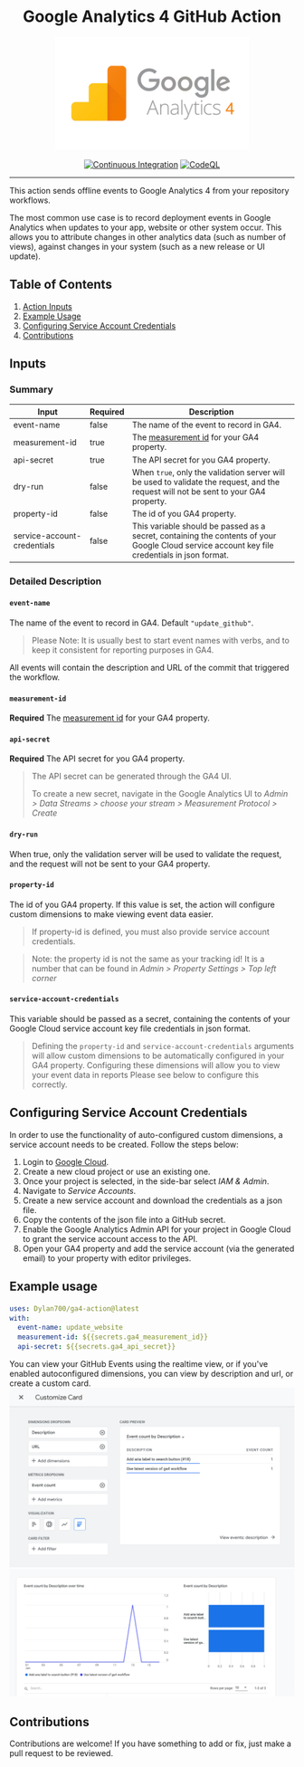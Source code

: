 <div align="center">
<h1>Google Analytics 4 GitHub Action</h1>

<img alt="GA4 Logo" src="./images/GA4-logo.png" height=200>

[![Continuous Integration](https://github.com/Dylan700/ga4-action/actions/workflows/ci.yaml/badge.svg)](https://github.com/Dylan700/ga4-action/actions/workflows/ci.yaml)
[![CodeQL](https://github.com/Dylan700/ga4-action/actions/workflows/codeql-analysis.yaml/badge.svg)](https://github.com/Dylan700/ga4-action/actions/workflows/codeql-analysis.yaml)

</div>

<hr>

This action sends offline events to Google Analytics 4 from your repository workflows.

The most common use case is to record deployment events in Google Analytics when updates to your app, website or other system occur. This allows you to attribute changes in other analytics data (such as number of views), against changes in your system (such as a new release or UI update).
</div>

## Table of Contents
1. [Action Inputs](#Inputs)
1. [Example Usage](#Example-usage)
1. [Configuring Service Account Credentials](#configuring-service-account-credentials)
1. [Contributions](#Contributions)

## Inputs

### Summary

| Input | Required | Description | 
| -- | -- | -- |
| event-name | false | The name of the event to record in GA4. |
| measurement-id | true | The [measurement id](https://support.google.com/analytics/answer/12270356?hl=en) for your GA4 property.
| api-secret | true | The API secret for you GA4 property.
| dry-run | false | When `true`, only the validation server will be used to validate the request, and the request will not be sent to your GA4 property.
| property-id | false | The id of you GA4 property. |
| service-account-credentials | false | This variable should be passed as a secret, containing the contents of your Google Cloud service account key file credentials in json format. |

### Detailed Description
#### `event-name`

The name of the event to record in GA4. Default `"update_github"`.

> Please Note: It is usually best to start event names with verbs, and to keep it consistent for reporting purposes in GA4.

All events will contain the description and URL of the commit that triggered the workflow.

#### `measurement-id`

**Required** The [measurement id](https://support.google.com/analytics/answer/12270356?hl=en) for your GA4 property.
>

#### `api-secret`

**Required** The API secret for you GA4 property.

> The API secret can be generated through the GA4 UI.
>
> To create a new secret, navigate in the Google Analytics UI to *Admin > Data Streams > choose your stream > Measurement Protocol > Create*

#### `dry-run`

When true, only the validation server will be used to validate the request, and the request will not be sent to your GA4 property.

#### `property-id`

The id of you GA4 property. If this value is set, the action will configure custom dimensions to make viewing event data easier.

> If property-id is defined, you must also provide service account credentials.

> Note: the property id is not the same as your tracking id! It is a number that can be found in *Admin > Property Settings > Top left corner*

#### `service-account-credentials`

This variable should be passed as a secret, containing the contents of your Google Cloud service account key file credentials in json format.

> Defining the `property-id` and `service-account-credentials` arguments will allow custom dimensions to be automatically configured in your GA4 property. Configuring these dimensions will allow you to view your event data in reports Please see below to configure this correctly.

## Configuring Service Account Credentials

In order to use the functionality of auto-configured custom dimensions, a service account needs to be created. Follow the steps below:

1. Login to [Google Cloud](https://console.cloud.google.com).
2. Create a new cloud project or use an existing one.
3. Once your project is selected, in the side-bar select *IAM & Admin*.
4. Navigate to *Service Accounts*.
5. Create a new service account and download the credentials as a json file.
6. Copy the contents of the json file into a GitHub secret.
7. Enable the Google Analytics Admin API for your project in Google Cloud to grant the service account access to the API.
8. Open your GA4 property and add the service account (via the generated email) to your property with editor privileges.

## Example usage

```yaml
uses: Dylan700/ga4-action@latest
with:
  event-name: update_website
  measurement-id: ${{secrets.ga4_measurement_id}}
  api-secret: ${{secrets.ga4_api_secret}}
```

You can view your GitHub Events using the realtime view, or if you've enabled autoconfigured dimensions, you can view by description and url, or create a custom card.
![custom card](./images/custom-card.png)
![event report](./images/Event-report.png)

## Contributions
Contributions are welcome! If you have something to add or fix, just make a pull request to be reviewed.